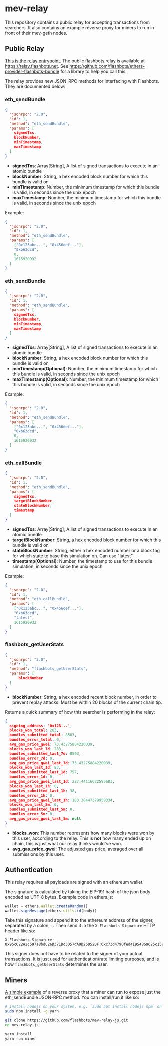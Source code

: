 # mev-relay

This repository contains a public relay for accepting transactions from searchers. It also contains an example reverse proxy for miners to run in front of their mev-geth nodes.

## Public Relay

[This is the relay entrypoint](server/main.js). The public flashbots relay is available at https://relay.flashbots.net. See https://github.com/flashbots/ethers-provider-flashbots-bundle for a library to help you call this.

The relay provides new JSON-RPC methods for interfacing with Flashbots. They are documented below:

### eth_sendBundle
```json
{
  "jsonrpc": "2.0",
  "id": 1,
  "method": "eth_sendBundle",
  "params": [
    signedTxs,
    blockNumber,
    minTimestamp,
    maxTimestamp
  ]
}
```

* **signedTxs**: Array[String], A list of signed transactions to execute in an atomic bundle
* **blockNumber**: String, a hex encoded block number for which this bundle is valid on
* **minTimestamp**: Number, the minimum timestamp for which this bundle is valid, in seconds since the unix epoch
* **maxTimestamp**: Number, the minimum timestamp for which this bundle is valid, in seconds since the unix epoch

Example:
```json
{
  "jsonrpc": "2.0",
  "id": 1,
  "method": "eth_sendBundle",
  "params": [
    ["0x123abc...", "0x456def..."],
    "0xb63dcd",
    0,
    1615920932
  ]
}
```
### eth_sendBundle
```json
{
  "jsonrpc": "2.0",
  "id": 1,
  "method": "eth_sendBundle",
  "params": [
    signedTxs,
    blockNumber,
    minTimestamp,
    maxTimestamp
  ]
}
```

* **signedTxs**: Array[String], A list of signed transactions to execute in an atomic bundle
* **blockNumber**: String, a hex encoded block number for which this bundle is valid on
* **minTimestamp(Optional)**: Number, the minimum timestamp for which this bundle is valid, in seconds since the unix epoch
* **maxTimestamp(Optional)**: Number, the minimum timestamp for which this bundle is valid, in seconds since the unix epoch

Example:
```json
{
  "jsonrpc": "2.0",
  "id": 1,
  "method": "eth_sendBundle",
  "params": [
    ["0x123abc...", "0x456def..."],
    "0xb63dcd",
    0,
    1615920932
  ]
}
```
### eth_callBundle
```json
{
  "jsonrpc": "2.0",
  "id": 1,
  "method": "eth_sendBundle",
  "params": [
    signedTxs,
    targetBlockNumber,
    stateBlockNumber,
    timestamp
  ]
}
```

* **signedTxs**: Array[String], A list of signed transactions to execute in an atomic bundle
* **targetBlockNumber**: String, a hex encoded block number for which this bundle is valid on
* **stateBlockNumber**: String, either a hex encoded number or a block tag for which state to base this simulation on. Can use "latest"
* **timestamp(Optional)**: Number, the timestamp to use for this bundle simulation, in seconds since the unix epoch

Example:
```json
{
  "jsonrpc": "2.0",
  "id": 1,
  "method": "eth_callBundle",
  "params": [
    ["0x123abc...", "0x456def..."],
    "0xb63dcd",
    "latest",
    1615920932
  ]
}
```
### flashbots_getUserStats
```json
{
  "jsonrpc": "2.0",
  "id": 1,
  "method": "flashbots_getUserStats",
  "params": [
      blockNumber
  ]
}
```

* **blockNumber**: String, a hex encoded recent block number, in order to prevent replay attacks. Must be within 20 blocks of the current chain tip.

Returns a quick summary of how this searcher is performing in the relay:
```json
{
  signing_address: '0x123...',
  blocks_won_total: 283,
  bundles_submitted_total: 8503,
  bundles_error_total: 0,
  avg_gas_price_gwei: 73.43275884220039,
  blocks_won_last_7d: 283,
  bundles_submitted_last_7d: 8503,
  bundles_error_7d: 0,
  avg_gas_price_gwei_last_7d: 73.43275884220039,
  blocks_won_last_1d: 83,
  bundles_submitted_last_1d: 757,
  bundles_error_1d: 0,
  avg_gas_price_gwei_last_1d: 227.44116622595683,
  blocks_won_last_1h: 0,
  bundles_submitted_last_1h: 38,
  bundles_error_1h: 0,
  avg_gas_price_gwei_last_1h: 103.30447379959334,
  blocks_won_last_5m: 0,
  bundles_submitted_last_5m: 0,
  bundles_error_5m: 0,
  avg_gas_price_gwei_last_5m: null
}
```

* **blocks_won**: This number represents how many blocks were won by this user, according to the relay. This is **not** how many ended up on chain, this is just what our relay thinks would've won.
* **avg_gas_price_gwei**: The adjusted gas price, averaged over all submissions by this user.

## Authentication

This relay requires all payloads are signed with an ethereum wallet.

The signature is calculated by taking the EIP-191 hash of the json body encoded as UTF-8 bytes. Example code in ethers.js:
```js
wallet = ethers.Wallet.createRandom()
wallet.signMessage(ethers.utils.id(body))
```

Take this signature and append it to the ethereum address of the signer, separated by a colon, `:`. Then send it in the `X-Flashbots-Signature` HTTP header like so:
```
X-Flashbots-Signature: 0x95c622A2c597a8bdC26D371Dd3D57dA9D26052DF:0xc73d4790fed41954869625c159a4617e3374019839a8ad72de15e41371719d6873c780e00293fcdc100aa505f33dd8480e7b07551483c8c438fe8236972d26ca1c
```

This signer does not have to be related to the signer of your actual transactions. It is just used for authentication/rate limiting purposes, and is how `flashbots_getUserStats` determines the user.

## Miners

[A simple example](miner/proxy.js) of a reverse proxy that a miner can run to expose just the eth_sendBundle JSON-RPC method. You can install/run it like so:

```bash
# install nodejs on your system, e.g. `sudo apt install nodejs npm` on debian/ubuntu
sudo npm install -g yarn

git clone https://github.com/flashbots/mev-relay-js.git
cd mev-relay-js

yarn install
yarn run miner
```
